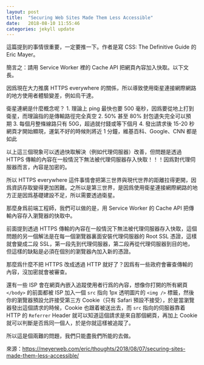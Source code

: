 ```yaml
---
layout: post
title:  "Securing Web Sites Made Them Less Accessible"
date:   2018-08-10 11:55:46
categories: jekyll update
---
```


這篇提到的事情很重要，一定要推一下。作者是寫 CSS: The Definitive Guide 的 Eric Mayer。

簡言之：請用 Service Worker 裡的 Cache API 把網頁內容加入快取。以下文長。

因爲現在大力推廣 HTTPS everywhere 的關係，所以導致使用衛星連接網際網路的地方使用者體驗變差，例如烏干達。

衛星連網是什麼概念呢？ 1. 理論上 ping 最快也要 500 毫秒，因爲要從地上打到衛星，而理論指的是傳輸路徑完全真空 2. 50% 甚至 80% 封包遺失完全可以預期 3. 每個月整條線路只有 50G，超過就付錢或等下個月 4. 發出請求後 15-20 秒網頁才開始顯現，運氣不好的時候則將近 1 分鐘，維基百科、Google、CNN 都是如此

以上這三個現象可以透過快取解決（例如代理伺服器）改善，但問題是透過 HTTPS 傳輸的內容在一般情況下無法被代理伺服器存入快取！！！因爲對代理伺服器而言，內容是加密的。

所以 HTTPS everywhere 這件事情會把第三世界與現代世界的距離拉得更開，因爲資訊存取變得更加困難。之所以是第三世界，是因爲使用衛星連接網際網路的地方正是因爲基礎建設不足，所以需要透過衛星。

那麼身爲前端工程師，我們可以做的是，用 Service Worker 的 Cache API 把傳輸內容存入瀏覽器的快取中。

前面提到透過 HTTPS 傳輸的內容在一般情況下無法被代理伺服器存入快取，這個問題的另一個解法是在每一個瀏覽器裏面安裝代理伺服器的 Root SSL 憑證，這樣就會變成二段 SSL，第一段先到代理伺服器，第二段再從代理伺服器到目的地，但這樣的缺點是必須在個別的瀏覽器內加入新的憑證。

那麼爲什麼不把 HTTPS 改成透過 HTTP 就好了？因爲有一些政府會審查傳輸的內容，沒加密就會被審查。

還有一些 ISP 會在網頁內嵌入追蹤使用者行爲的內容，想像你打開的所有網頁 `</body>` 的前面都被 ISP 加入一個 `src` 指向 1px 透明圖片的 `<img />` 標籤，然後你的瀏覽器預設允許接受第三方 Cookie（只有 Safari 預設不接受），於是當瀏覽器發出這個請求的時候，Cookie 也跟着被送出去，而 `src` 指向的伺服器靠着 HTTP 的 `Referrer` Header 就可以知道這個請求是來自那個網頁，再加上 Cookie 就可以判斷是否爲同一個人，於是你就這樣被追蹤了。

所以這是個兩難的問題，我們只能盡我們所能的去做。

來源：https://meyerweb.com/eric/thoughts/2018/08/07/securing-sites-made-them-less-accessible/
